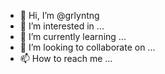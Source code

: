 - 👋 Hi, I’m @grlyntng
- 👀 I’m interested in ...
- 🌱 I’m currently learning ...
- 💞️ I’m looking to collaborate on ...
- 📫 How to reach me ...

<!---
grlyntng/grlyntng is a ✨ special ✨ repository because its `README.md` (this file) appears on your GitHub profile.
You can click the Preview link to take a look at your changes.
--->  
